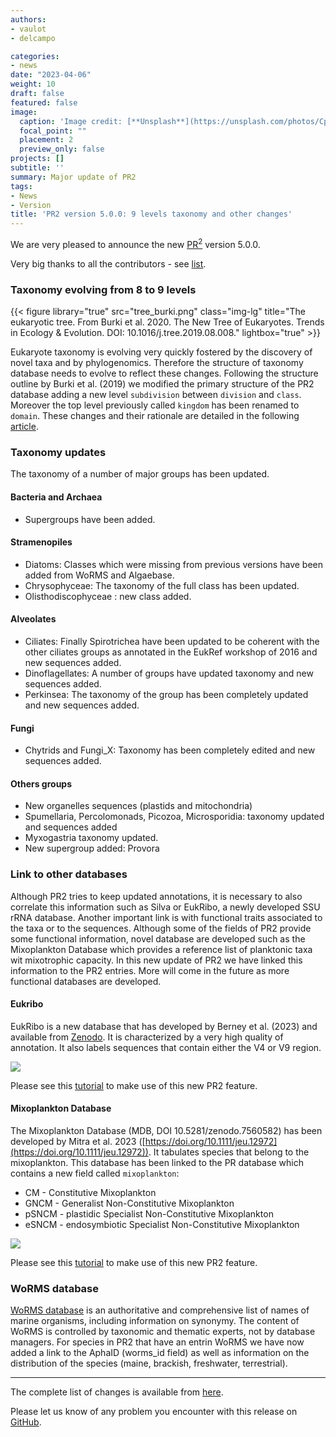 ```yaml
---
authors:
- vaulot
- delcampo

categories:
- news
date: "2023-04-06"
weight: 10
draft: false
featured: false
image:
  caption: 'Image credit: [**Unsplash**](https://unsplash.com/photos/CpkOjOcXdUY)'
  focal_point: ""
  placement: 2
  preview_only: false
projects: []
subtitle: ''
summary: Major update of PR2
tags:
- News
- Version
title: 'PR2 version 5.0.0: 9 levels taxonomy and other changes'
---
```


We are very pleased to announce the new [PR<sup>2</sup>](https://pr2-database.org/) version 5.0.0. 

Very big thanks to all the contributors - see [list](https://github.com/pr2database/pr2database/releases/tag/v5.0.0).

### Taxonomy evolving from 8 to 9 levels

{{< figure library="true" src="tree_burki.png" class="img-lg" title="The eukaryotic tree. From Burki et al. 2020. The New Tree of Eukaryotes. Trends in Ecology & Evolution. DOI: 10.1016/j.tree.2019.08.008." lightbox="true" >}}

Eukaryote taxonomy is evolving very quickly fostered by the discovery of novel taxa and by phylogenomics.  Therefore the structure of taxonomy database needs to evolve to reflect these changes.  Following the structure outline by Burki et al. (2019) we modified the primary structure of the PR2 database adding a new level `subdivision` between `division` and `class`. Moreover the top level previously called `kingdom` has been renamed to `domain`.  These changes and their rationale are detailed in the following [article](https://pr2-database.org/documentation/pr2-taxonomy-9-levels/).

### Taxonomy updates
The taxonomy of a number of major groups has been updated.

#### Bacteria and Archaea
* Supergroups have been added.

#### Stramenopiles
* Diatoms: Classes which were missing from previous versions have been added from WoRMS and Algaebase.
* Chrysophyceae: The taxonomy of the full class has been updated.
* Olisthodiscophyceae : new class added.

#### Alveolates
* Ciliates: Finally Spirotrichea have been updated to be coherent with the other ciliates groups as annotated in the EukRef workshop of 2016 and new sequences added.
* Dinoflagellates: A number of groups have updated taxonomy and new sequences added.
* Perkinsea: The taxonomy of the group has been completely updated and new sequences added.

#### Fungi
* Chytrids and Fungi_X: Taxonomy has been completely edited and new sequences added.

#### Others groups
* New organelles sequences (plastids and mitochondria)
* Spumellaria, Percolomonads, Picozoa, Microsporidia: taxonomy updated and sequences added
* Myxogastria taxonomy updated.
* New supergroup added: Provora

### Link to other databases

Although PR2 tries to keep updated annotations, it is necessary to also correlate this information such as Silva or EukRibo, a newly developed SSU rRNA database.  Another important link is with functional traits associated to the taxa or to the sequences.  Although some of the fields of PR2 provide some functional information, novel database are developed such as the Mixoplankton Database which provides a reference list of planktonic taxa wit mixotrophic capacity.  In this new update of PR2 we have linked this information to the PR2 entries.  More will come in the future as more functional databases are developed.

#### Eukribo

EukRibo is a new database that has developed by Berney et al. (2023) and available from [Zenodo](https://doi.org/10.5281/zenodo.6327890). It is characterized by a very high quality of annotation. It also labels sequences that contain either the V4 or V9 region.

![](https://pr2database.github.io/pr2database/articles/pr2_02B_eukribo_files/figure-html/unnamed-chunk-5-1.png)

Please see this [tutorial](https://pr2database.github.io/pr2database/articles/pr2_02B_eukribo.html) to make use of this new PR2 feature.

#### Mixoplankton Database
The Mixoplankton Database (MDB, DOI 10.5281/zenodo.7560582) has been developed by Mitra et al. 2023 ([https://doi.org/10.1111/jeu.12972](https://doi.org/10.1111/jeu.12972)). It tabulates species that belong to the mixoplankton.  This database has been linked to the PR database which contains a new field called `mixoplankton`:
  * CM - Constitutive Mixoplankton
  * GNCM - Generalist Non-Constitutive Mixoplankton
  * pSNCM - plastidic Specialist Non-Constitutive Mixoplankton
  * eSNCM - endosymbiotic Specialist Non-Constitutive Mixoplankton
  
![](https://pr2database.github.io/pr2database/articles/pr2_05_mixoplankton_files/figure-html/unnamed-chunk-7-1.png)

Please see this [tutorial](https://pr2database.github.io/pr2database/articles/pr2_05_mixoplankton.html) to make use of this new PR2 feature.

### WoRMS database
 [WoRMS database](https://www.marinespecies.org/index.php) is an authoritative and comprehensive list of names of marine organisms, including information on synonymy. The content of WoRMS is controlled by taxonomic and thematic experts, not by database managers. For species in PR2 that have an entrin WoRMS we have now added a link to the AphaID (worms_id field) as well as information on the distribution of the species (maine, brackish, freshwater, terrestrial).

---
  
The complete list of changes is available from [here](https://github.com/pr2database/pr2database/releases/tag/v5.0.0).


Please let us know of any problem you encounter with this release on [GitHub](https://github.com/vaulot/pr2_database/issues).


